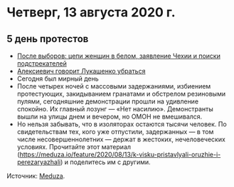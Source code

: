# Четверг, 13 августа 2020 г.
## 5 день протестов

- [После выборов: цепи женщин в белом, заявление Чехии и поиски подстрекателей](https://people.onliner.by/2020/08/13/utro-v-stolice)
- [Алексиевич говорит Лукашенко убраться](https://kyky.org/pain/aleksievich-govorit-lukashenko-ubratsya-voennye-vybrasyvayut-formu-v-musorku-samoe-vazhnoe-o-chetvyortyh-sutkah-protestov-v-belarusi)
- Сегодня был мирный день
- После четырех ночей с массовыми задержаниями, избиением протестующих, закидыванием гранатами и обстрелом резиновыми пулями, сегодняшние демонстрации прошли на удивление спокойно. Их главный лозунг — «Нет насилию». Демонстранты вышли на улицы днем и вечером, но ОМОН не вмешивался.
- Но нельзя забывать, что в изоляторах остаются тысячи человек. По свидетельствам тех, кого уже отпустили, задержанных — в том числе несовершеннолетних — держат в жестоких, нечеловеческих условиях. Прочитайте этот материал (https://meduza.io/feature/2020/08/13/k-visku-pristavlyali-oruzhie-i-perezaryazhali) и поделитесь им с другими.

Источник: [Meduza](https://t.me/meduzalive/30731).
